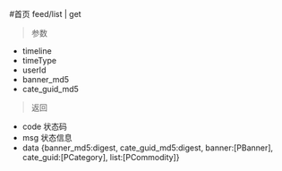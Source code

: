 #首页
feed/list | get
> 参数  
* timeline 
* timeType
* userId
* banner_md5
* cate_guid_md5

> 返回  
* code 状态码
* msg 状态信息
* data {banner_md5:digest, cate_guid_md5:digest, banner:[PBanner], cate_guid:[PCategory], list:[PCommodity]}
